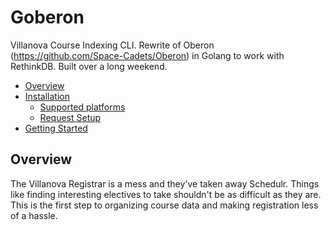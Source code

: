 # Goberon
Villanova Course Indexing CLI. Rewrite of Oberon (https://github.com/Space-Cadets/Oberon) in Golang to work with RethinkDB. Built over a long weekend.

<!-- toc -->

- [Overview](#overview)
- [Installation](#installation)
  * [Supported platforms](#supported-platforms)
  * [Request Setup](#request-setup)
- [Getting Started](#getting-started)

<!-- tocstop -->


## Overview

The Villanova Registrar is a mess and they've taken away Schedulr. Things like
finding interesting electives to take shouldn't be as difficult as they are.
This is the first step to organizing course data and making registration less of a
hassle. 
